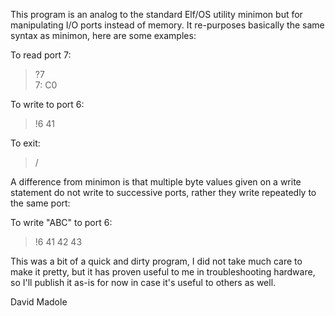 This program is an analog to the standard Elf/OS utility minimon but for manipulating I/O ports instead of memory. It re-purposes basically the same syntax as minimon, here are some examples:

To read port 7:  
>?7  
7: C0  

To write to port 6:  
>!6 41  

To exit:  
>/  

A difference from minimon is that multiple byte values given on a write statement do not write to successive ports, rather they write repeatedly to the same port:

To write "ABC" to port 6:  
>!6 41 42 43  

This was a bit of a quick and dirty program, I did not take much care to make it pretty, but it has proven useful to me in troubleshooting hardware, so I'll publish it as-is for now in case it's useful to others as well.

David Madole

